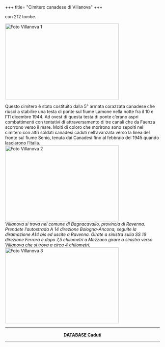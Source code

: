 +++
title= "Cimitero canadese di Villanova"
+++

con 212 tombe.

<a href="/images/files/Cimitero di villanova 1.jpg" target=_blank><img src="/images/files/Cimitero di villanova 1.jpg" alt="Foto Villanova 1" width="370" height="247"></a>
<br>

Questo cimitero è stato costituito dalla 5° armata corazzata canadese che riuscì a stabilire una testa di ponte sul fiume Lamone nella notte fra il 10 e l’11 dicembre 1944.
Ad ovest di questa testa di ponte c’erano aspri combattimenti con tentativi di attraversamento di tre canali che da Faenza scorrono verso il mare. Molti di coloro che morirono sono sepolti nel cimitero con altri soldati canadesi caduti nell’avanzata verso la linea del fronte sul fiume Senio,  tenuta dai Canadesi fino al febbraio del 1945 quando lasciarono l’Italia.
<br>
<a href="/images/files/Cimitero di villanova 2.jpg"  target=_blank><img src="/images/files/Cimitero di villanova 2.jpg" alt="Foto Villanova 2" width="370" height="247"></a>
<br>
<i>Villanova si trova nel comune di Bagnacavallo, provincia di Ravenna.
Prendete l’autostrada A 14 direzione Bologna-Ancona, seguite la diramazione A14 bis ed uscite a Ravenna. Girate a sinistra sulla SS 16 direzione Ferrara e dopo 7,5 chilometri a Mezzano girare a sinistra verso Villanova che si trova a circa 4 chilometri.
</i>
<a href="/images/files/Cimitero di villanova 3.jpg"  target=_blank><img src="/images/files/Cimitero di villanova 3.jpg" alt="Foto Villanova 3" width="370" height="247"></a><br>
<hr>
<center><b><a href="/images/files/Villanova.pdf" > DATABASE Caduti</a></b>
<br><hr><br>